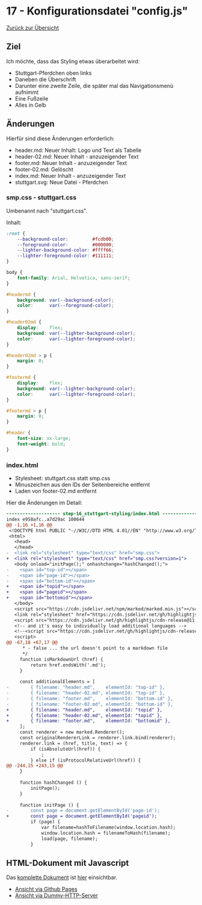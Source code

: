 17 - Konfigurationsdatei "config.js"
======================

[Zurück zur Übersicht][MAIN]

Ziel
----

Ich möchte, dass das Styling etwas überarbeitet wird:

- Stuttgart-Pferdchen oben links
- Daneben die Überschrift
- Darunter eine zweite Zeile, die später mal das Navigationsmenü aufnimmt
- Eine Fußzeile
- Alles in Gelb

Änderungen
----------

Hierfür sind diese Änderungen erforderlich:

- header.md: Neuer Inhalt: Logo und Text als Tabelle
- header-02.md: Neuer Inhalt - anzuzeigender Text
- footer.md: Neuer Inhalt - anzuzeigender Text
- footer-02.md: Gelöscht
- index.md: Neuer Inhalt - anzuzeigender Text
- stuttgart.svg: Neue Datei - Pferdchen

### smp.css - stuttgart.css

Umbenannt nach "stuttgart.css".

Inhalt:

```css
:root {
    --background-color:         #fcdb00;
    --foreground-color:         #000000;
    --lighter-background-color: #ffff66;
    --lighter-foreground-color: #111111;
}

body {
    font-family: Arial, Helvetica, sans-serif;
}

#headermd {
    background: var(--background-color);
    color:      var(--foreground-color);
}

#header02md {
    display:    flex;
    background: var(--lighter-background-color);
    color:      var(--lighter-foreground-color);
}

#header02md > p {
    margin: 0;
}

#footermd {
    display:    flex;
    background: var(--lighter-background-color);
    color:      var(--lighter-foreground-color);
}

#footermd > p {
    margin: 0;
}

#header {
    font-size: xx-large;
    font-weight: bold;
}
```

### index.html

- Stylesheet: stuttgart.css statt smp.css
- Minuszeichen aus den IDs der Seitenbereiche entfernt
- Laden von footer-02.md entfernt

Hier die Änderungen im Detail:

```diff
-------------------- step-16_stuttgart-styling/index.html ---------------------
index e958afc..a7d29ac 100644
@@ -1,16 +1,16 @@
 <!DOCTYPE html PUBLIC "-//W3C//DTD HTML 4.01//EN" "http://www.w3.org/TR/html4/strict.dtd">
 <html>
   <head>
   </head>
-  <link rel="stylesheet" type="text/css" href="smp.css">
+  <link rel="stylesheet" type="text/css" href="smp.css?version=1">
   <body onload="initPage();" onhashchange="hashChanged();">
-    <span id="top-id"></span>
-    <span id="page-id"></span>
-    <span id="bottom-id"></span>
+    <span id="topid"></span>
+    <span id="pageid"></span>
+    <span id="bottomid"></span>
   </body>
   <script src="https://cdn.jsdelivr.net/npm/marked/marked.min.js"></script>
   <link rel="stylesheet" href="https://cdn.jsdelivr.net/gh/highlightjs/cdn-release@11.4.0/build/styles/default.min.css">
   <script src="https://cdn.jsdelivr.net/gh/highlightjs/cdn-release@11.4.0/build/highlight.min.js"></script>
   <!-- and it's easy to individually load additional languages -->
   <!--<script src="https://cdn.jsdelivr.net/gh/highlightjs/cdn-release@11.4.0/build/languages/go.min.js"></script>-->
   <script>
@@ -67,18 +67,17 @@
      * - false ... the url doesn't point to a markdown file
      */
     function isMarkdownUrl (href) {
         return href.endsWith('.md');
     }
 
     const additionalElements = [
-        { filename: "header.md",    elementId: "top-id" },
-        { filename: "header-02.md", elementId: "top-id" },
-        { filename: "footer.md",    elementId: "bottom-id" },
-        { filename: "footer-02.md", elementId: "bottom-id" },
+        { filename: "header.md",    elementId: "topid" },
+        { filename: "header-02.md", elementId: "topid" },
+        { filename: "footer.md",    elementId: "bottomid" },
     ];
     const renderer = new marked.Renderer();
     const originalRendererLink = renderer.link.bind(renderer);
     renderer.link = (href, title, text) => {
         if (isAbsoluteUrl(href)) {
             ;
         } else if (isProtocolRelativeUrl(href)) {
@@ -244,15 +243,15 @@
     }
     
     function hashChanged () {
         initPage();
     }
 
     function initPage () {
-        const page = document.getElementById('page-id');
+        const page = document.getElementById('pageid');
         if (page) {
             var filename=hashToFilename(window.location.hash);
             window.location.hash = filenameToHash(filename);
             load(page, filename);
         }
```

HTML-Dokument mit Javascript
----------------------------

Das [komplette Dokument][INDEXHTML] ist [hier][INDEXHTML] einsichtbar.

- [Ansicht via Github Pages][RESULT]
- [Ansicht via Dummy-HTTP-Server][LOCALHOST]

[MAIN]:      ../README.md
[BASE]:      ../step-15_script-tag/index.html
[INDEXHTML]: index.html
[LOCALHOST]: http://localhost:8000
[RESULT]:    https://uli-heller.github.io/static-markdown-publisher/step-16_stuttgart-styling/index.html
